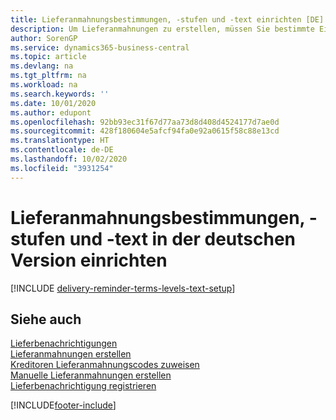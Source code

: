 ```yaml
---
title: Lieferanmahnungsbestimmungen, -stufen und -text einrichten [DE]
description: Um Lieferanmahnungen zu erstellen, müssen Sie bestimmte Einrichtungen in der deutschen Version festlegen.
author: SorenGP
ms.service: dynamics365-business-central
ms.topic: article
ms.devlang: na
ms.tgt_pltfrm: na
ms.workload: na
ms.search.keywords: ''
ms.date: 10/01/2020
ms.author: edupont
ms.openlocfilehash: 92bb93ec31f67d77aa73d8d408d4524177d7ae0d
ms.sourcegitcommit: 428f180604e5afcf94fa0e92a0615f58c88e13cd
ms.translationtype: HT
ms.contentlocale: de-DE
ms.lasthandoff: 10/02/2020
ms.locfileid: "3931254"
---
```

# <a name="set-up-delivery-reminder-terms-levels-and-text-in-the-german-version"></a>Lieferanmahnungsbestimmungen, -stufen und -text in der deutschen Version einrichten

[!INCLUDE [delivery-reminder-terms-levels-text-setup](../includes/ATCHDE/delivery-reminder-terms-levels-text-setup.md)]

## <a name="see-also"></a>Siehe auch

[Lieferbenachrichtigungen](delivery-reminders.md)  
[Lieferanmahnungen erstellen](how-to-set-up-delivery-reminders.md)  
[Kreditoren Lieferanmahnungscodes zuweisen](how-to-assign-delivery-reminder-codes-to-vendors.md)  
[Manuelle Lieferanmahnungen erstellen](how-to-create-delivery-reminders-manually.md)  
[Lieferbenachrichtigung registrieren](how-to-issue-delivery-reminders.md)  


[!INCLUDE[footer-include](../../includes/footer-banner.md)]